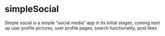 # simpleSocial
Simple social is a simple "social media" app in its initial stages, coming next up user profile pictures, user profile pages, search functionality, post likes
